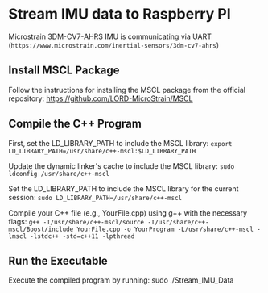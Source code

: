# Stream IMU data to Raspberry PI

Microstrain 3DM-CV7-AHRS IMU is communicating via UART (`https://www.microstrain.com/inertial-sensors/3dm-cv7-ahrs`)
## Install MSCL Package
Follow the instructions for installing the MSCL package from the official repository: https://github.com/LORD-MicroStrain/MSCL


## Compile the C++ Program

First, set the LD_LIBRARY_PATH to include the MSCL library:
```export LD_LIBRARY_PATH=/usr/share/c++-mscl:$LD_LIBRARY_PATH```

Update the dynamic linker's cache to include the MSCL library:
```sudo ldconfig /usr/share/c++-mscl```

Set the LD_LIBRARY_PATH to include the MSCL library for the current session:
```sudo LD_LIBRARY_PATH=/usr/share/c++-mscl```

Compile your C++ file (e.g., YourFile.cpp) using g++ with the necessary flags:
```g++ -I/usr/share/c++-mscl/source -I/usr/share/c++-mscl/Boost/include YourFile.cpp -o YourProgram -L/usr/share/c++-mscl -lmscl -lstdc++ -std=c++11 -lpthread```


## Run the Executable

Execute the compiled program by running:
sudo ./Stream_IMU_Data
